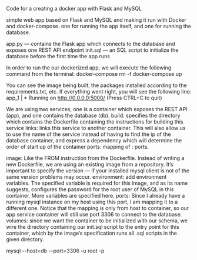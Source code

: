 Code for a creating a docker app with Flask and MySQL 

simple web app based on Flask and MySQL and making it run with Docker and docker-compose. one for running the app itself, and one for running the database.

app.py — contains the Flask app which connects to the database and exposes one REST API endpoint
init.sql — an SQL script to initialize the database before the first time the app runs

In order to run the our dockerized app, we will execute the following command from the terminal:
docker-compose rm -f
docker-compose up

You can see the image being built, the packages installed according to the requirements.txt, etc. If everything went right, you will see the following line:
app_1  |  * Running on http://0.0.0.0:5000/ (Press CTRL+C to quit)


We are using two services, one is a container which exposes the REST API (app), and one contains the database (db).
build: specifies the directory which contains the Dockerfile containing the instructions for building this service
links: links this service to another container. This will also allow us to use the name of the service instead of having to find the ip of the database container, and express a dependency which will determine the order of start up of the container
ports: mapping of <Host>:<Container> ports.

image: Like the FROM instruction from the Dockerfile. Instead of writing a new Dockerfile, we are using an existing image from a repository. It’s important to specify the version — if your installed mysql client is not of the same version problems may occur.
environment: add environment variables. The specified variable is required for this image, and as its name suggests, configures the password for the root user of MySQL in this container. More variables are specified here.
ports: Since I already have a running mysql instance on my host using this port, I am mapping it to a different one. Notice that the mapping is only from host to container, so our app service container will still use port 3306 to connect to the database.
volumes: since we want the container to be initialized with our schema, we wire the directory containing our init.sql script to the entry point for this container, which by the image’s specification runs all .sql scripts in the given directory.

mysql --host=db --port=3306 -u root -p